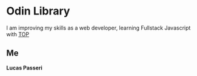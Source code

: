# Odin Library

I am improving my skills as a web developer, learning Fullstack Javascript with [TOP](https://www.theodinproject.com/lessons/node-path-javascript-library)

<!-- ## Deploy

You can [see the dashboard](https://lucaspasseri.github.io/odin-admin-dashboard/) on Github pages. -->

## Me

**Lucas Passeri**
